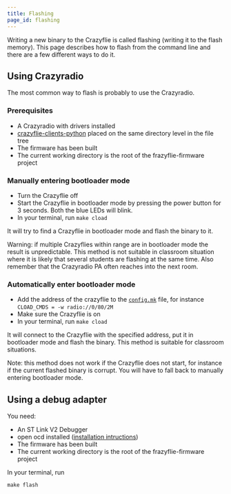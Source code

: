 ```yaml
---
title: Flashing
page_id: flashing
---
```


Writing a new binary to the Crazyflie is called flashing (writing it to the flash memory). This page describes how to flash from the command line and there are a few different ways to do it.

## Using Crazyradio

The most common way to flash is probably to use the Crazyradio.

### Prerequisites
* A Crazyradio with drivers installed
* [crazyflie-clients-python](https://github.com/bitcraze/crazyflie-clients-python) placed on the same directory level in the file tree
* The firmware has been built
* The current working directory is the root of the frazyflie-firmware project

### Manually entering bootloader mode

* Turn the Crazyflie off
* Start the Crazyflie in bootloader mode by pressing the power button for 3 seconds. Both the blue LEDs will blink.
* In your terminal, run `make cload`

It will try to find a Crazyflie in bootloader mode and flash the binary to it.

Warning: if multiple Crazyflies within range are in bootloader mode the result is unpredictable. This method is not suitable in classroom situation where it is likely that several students are flashing at the same time. Also remember that the Crazyradio PA often reaches into the next room.

### Automatically enter bootloader mode

* Add the address of the crazyflie to the [`config.mk`](/docs/building-and-flashing/configure_build/) file, for instance `CLOAD_CMDS = -w radio://0/80/2M`
* Make sure the Crazyflie is on
* In your terminal, run `make cload`

It will connect to the Crazyflie with the specified address, put it in bootloader mode and flash the binary. This method is suitable for classroom situations.

Note: this method does not work if the Crazyflie does not start, for instance if the current flashed binary is corrupt. You will have to fall back to manually entering bootloader mode.

## Using a debug adapter

You need:

* An ST Link V2 Debugger
* open ocd installed ([installation intructions](/docs/development/openocd_gdb_debugging/))
* The firmware has been built
* The current working directory is the root of the frazyflie-firmware project

In your terminal, run

`make flash`
